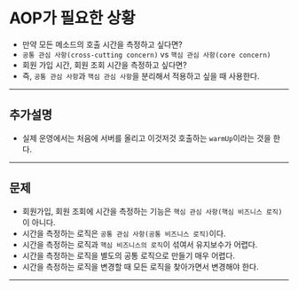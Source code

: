 # AOP가 필요한 상황
- 만약 모든 메소드의 호출 시간을 측정하고 싶다면?
- `공통 관심 사항(cross-cutting concern)` vs `핵심 관심 사항(core concern)`
- 회원 가입 시간, 회원 조회 시간을 측정하고 싶다면?
- 즉, `공통 관심 사항`과 `핵심 관심 사항`을 분리해서 적용하고 싶을 때 사용한다.

---

## 추가설명
- 실제 운영에서는 처음에 서버를 올리고 이것저것 호출하는 `warmUp`이라는 것을 한다.

---

## 문제
- 회원가입, 회원 조회에 시간을 측정하는 기능은 `핵심 관심 사항(핵심 비즈니스 로직)`이 아니다.
- 시간을 측정하는 로직은 `공통 관심 사항(공통 비즈니스 로직)`이다.
- 시간을 측정하는 로직과 `핵심 비즈니스의 로직`이 섞여서 유지보수가 어렵다.
- 시간을 측정하는 로직을 별도의 공통 로직으로 만들기 매우 어렵다.
- 시간을 측정하는 로직을 변경할 때 모든 로직을 찾아가면서 변경해야 한다.

---